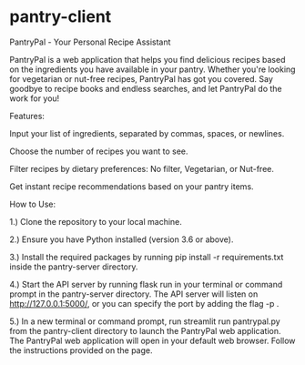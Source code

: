 # pantry-client

PantryPal - Your Personal Recipe Assistant

PantryPal is a web application that helps you find delicious recipes based on the ingredients you have available in your pantry. Whether you're looking for vegetarian or nut-free recipes, PantryPal has got you covered. Say goodbye to recipe books and endless searches, and let PantryPal do the work for you!


Features:

Input your list of ingredients, separated by commas, spaces, or newlines.

Choose the number of recipes you want to see.

Filter recipes by dietary preferences: No filter, Vegetarian, or Nut-free.

Get instant recipe recommendations based on your pantry items.


How to Use:

1.) Clone the repository to your local machine.

2.) Ensure you have Python installed (version 3.6 or above).

3.) Install the required packages by running pip install -r requirements.txt inside the pantry-server directory.

4.) Start the API server by running flask run in your terminal or command prompt in the pantry-server directory. The API server will listen on http://127.0.0.1:5000/, or you can specify the port by adding the flag -p <port number>.

5.) In a new terminal or command prompt, run streamlit run pantrypal.py from the pantry-client directory to launch the PantryPal web application.
The PantryPal web application will open in your default web browser. Follow the instructions provided on the page.
